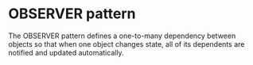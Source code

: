 # OBSERVER pattern

The OBSERVER pattern defines a one-to-many dependency between objects so that
when one object changes state, all of its dependents are notified and updated
automatically.
